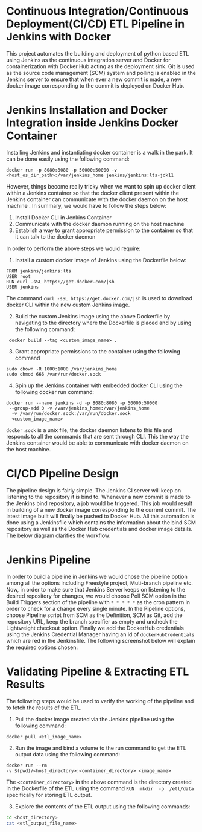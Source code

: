 # Continuous Integration/Continuous Deployment(CI/CD) ETL Pipeline in Jenkins with Docker
This project automates the building and deployment of python based ETL using Jenkins as the continuous integration server and Docker for containerization with Docker Hub acting as the deployment sink. Git is used as the source code management (SCM) system and polling is enabled in the Jenkins server to ensure that when ever a new commit is made, a new docker image corresponding to the commit is deployed on Docker Hub.

# Jenkins Installation and Docker Integration inside Jenkins Docker Container
Installing Jenkins and instantiating docker container is a walk in the park. It can be done easily using the following command:
```docker
docker run -p 8080:8080 -p 50000:50000 -v 
<host_os_dir_path>:/var/jenkins_home jenkins/jenkins:lts-jdk11
```
However, things become really tricky when we want to spin up docker client within a Jenkins container so that the docker client present within the Jenkins container can communicate with the docker daemon on the host machine . In summary, we would have to follow the steps below:

1. Install Docker CLI in Jenkins Container
2. Communicate with the docker daemon running on the host machine
3. Establish a way to grant appropriate permission to the container so that it can talk to the docker daemon

In order to perform the above steps we would require:

1. Install a custom docker image of Jenkins using the Dockerfile below:
```docker
FROM jenkins/jenkins:lts
USER root
RUN curl -sSL https://get.docker.com/|sh
USER jenkins
```
The command `curl -sSL https://get.docker.com/|sh` is used to download docker CLI within the new custom Jenkins image.

2. Build the custom Jenkins image using the above Dockerfile by navigating to the directory where the Dockerfile is placed and by using the following command:
```docker
 docker build --tag <custom_image_name> .
```
3. Grant appropriate permissions to the container using the following command
```docker
sudo chown -R 1000:1000 /var/jenkins_home
sudo chmod 666 /var/run/docker.sock
```
4. Spin up the Jenkins container with embedded docker CLI using the following docker run command:
```docker
docker run --name jenkins -d -p 8080:8080 -p 50000:50000
 --group-add 0 -v /var/jenkins_home:/var/jenkins_home
  -v /var/run/docker.sock:/var/run/docker.sock 
  <custom_image_name>
```
`docker.sock` is a unix file, the docker daemon listens to this file and responds to all the commands that are sent through CLI. This the way the Jenkins container would be able to communicate with docker daemon on the host machine.

# CI/CD Pipeline Design
The pipeline design is fairly simple. The Jenkins CI server will keep on listening to the repository it is bind to. Whenever a new commit is made to the Jenkins bind repository, a job would be triggered. This job would result in building of a new docker image corresponding to the current commit. The latest image built will finally be pushed to Docker Hub. All this automation is done using a Jenkinsfile which contains the information about the bind SCM repository as well as the Docker Hub credentials and docker image details. The below diagram clarifies the workflow:


# Jenkins Pipeline
In order to build a pipeline in Jenkins we would chose the pipeline option among all the options including Freestyle project, Muti-branch pipeline etc. Now, in order to make sure that Jenkins Server keeps on listening to the desired repository for changes, we would choose Poll SCM option in the Build Triggers section of the pipeline with `* * * * *` as the cron pattern in order to check for a change every single minute. In the Pipeline options, choose Pipeline script from SCM as the Definition, SCM as Git, add the repository URL, keep the branch specifier as empty and uncheck the Lightweight checkout option.  Finally we add the DockerHub credentials using the Jenkins Credential Manager having an id of `dockerHubCredentials` which are red in the Jenkinsfile. The following screenshot below will explain the required options chosen:

# Validating Pipeline & Extracting ETL Results
The following steps would be used to verify the working of the pipeline and to fetch the results of the ETL.
1. Pull the docker image created via the Jenkins pipeline using the following command:
```docker
docker pull <etl_image_name>
```
2. Run the image and bind a volume to the run command to get the ETL output data using the following command:
```docker
docker run --rm 
-v $(pwd)/<host_directory>:<container_directory> <image_name>
```
The `<container_directory>` in the above command is the directory created in the Dockerfile of the ETL using the command `RUN  mkdir  -p  /etl/data` specifically for storing ETL output.

3. Explore the contents of the ETL output using the following commands:
```bash
cd <host_directory>
cat <etl_output_file_name>
```
